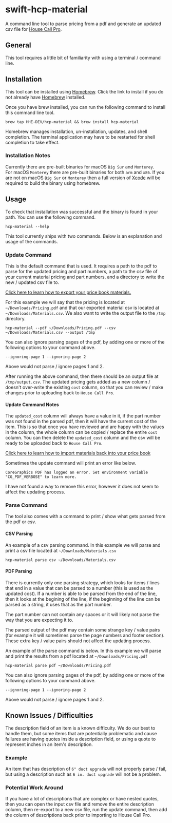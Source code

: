 # swift-hcp-material

A command line tool to parse pricing from a pdf and generate an updated
csv file for [House Call Pro](https://housecallpro.com).

## General

This tool requires a little bit of familiarity with using a terminal /
command line.

## Installation

This tool can be installed using [Homebrew](https://brew.sh).  Click the link
to install if you do not already have [Homebrew](https://brew.sh) installed.

Once you have brew installed, you can run the following command to install
this command line tool.

```
brew tap HHE-DEV/hcp-material && brew install hcp-material
```

Homebrew manages installation, un-installation, updates, and shell completion.
The terminal application may have to be restarted for shell completion to take
effect.

### Installation Notes

Currently there are pre-built binaries for macOS `Big Sur` and `Monterey`.  
For macOS `Monterey` there are pre-built binaries for both `arm` and `x86`.
If you are not on macOS `Big Sur` or `Monterey` then a full version of
[Xcode](https://apps.apple.com/us/app/xcode/id497799835?mt=12) will be required
to build the binary using homebrew.

## Usage

To check that installation was successful and the binary is found in your path.
You can use the following command.

```
hcp-material --help
```

This tool currently ships with two commands. Below is an explanation and usage
of the commands.

### Update Command

This is the default command that is used.  It requires a path to the pdf to
parse for the updated pricing and part numbers, a path to the csv file of your
current material pricing and part numbers, and a directory to write the new / updated
csv file to.

[Click here to learn how to export your price book materials.](https://help.housecallpro.com/en/articles/5087891-how-to-export-your-price-book)

For this example we will say that the pricing is located at `~/Downloads/Pricing.pdf` and
that our exported material csv is located at `~/Downloads/Materials.csv`.  We also want
to write the output file to the `/tmp` directory.

```
hcp-material --pdf ~/Downloads/Pricing.pdf --csv ~/Downloads/Materials.csv --output /tmp
```

You can also ignore parsing pages of the pdf, by adding one or more of the following
options to your command above.

```
--ignoring-page 1 --ignoring-page 2
```

Above would not parse / ignore pages 1 and 2.

After running the above command, then there should be an output file at `/tmp/output.csv`.
The updated pricing gets added as a new column / doesn't over-write the existing `cost`
column, so that you can review / make changes prior to uploading back to `House Call Pro`.

#### Update Command Notes

The `updated_cost` column will always have a value in it, if the part number was not
found in the parsed pdf, then it will have the current cost of the item. This is so that
once you have reviewed and are happy with the values in the column, the whole column can
be copied / replace the entire `cost` column.  You can then delete the `updated_cost` column
and the csv will be ready to be uploaded back to `House Call Pro`.

[Click here to learn how to import materials back into your price book](https://help.housecallpro.com/en/articles/5722461-how-to-import-materials-into-your-price-book)

Sometimes the update command will print an error like below.

`CoreGraphics PDF has logged an error. Set environment variable "CG_PDF_VERBOSE" to learn more.`

I have not found a way to remove this error, however it does not seem to affect the
updating process.

### Parse Command

The tool also comes with a command to print / show what gets parsed from the pdf or csv.

#### CSV Parsing
An example of a csv parsing command.  In this example we will parse and print a csv file
located at `~/Downloads/Materials.csv`

```
hcp-material parse csv ~/Downloads/Materials.csv
```

#### PDF Parsing
There is currently only one parsing strategy, which looks for items / lines that end in a
value that can be parsed to a number (this is used as the updated cost).  If a number is 
able to be parsed from the end of the line, then it looks at the begining of the line, if the
beginning of the line can be parsed as a string, it uses that as the part number.

The part number can not contain any spaces or it will likely not parse the way that you are
expecting it to.

The parsed output of the pdf may contain some strange key / value pairs (for example it
will sometimes parse the page numbers and footer section). These extra key / value pairs
should not affect the updating process.

An example of the parse command is below.  In this example we will parse and print the
results from a pdf located at `~/Downloads/Pricing.pdf`

```
hcp-material parse pdf ~/Downloads/Pricing.pdf
```

You can also ignore parsing pages of the pdf, by adding one or more of the following
options to your command above.

```
--ignoring-page 1 --ignoring-page 2
```

Above would not parse / ignore pages 1 and 2.

## Known Issues / Difficulties

The description field of an item is a known difficulty. We do our best to handle them, but some
items that are potentially problematic and cause failures are having quotes inside a description
field, or using a quote to represent inches in an item's description.

### Example

An item that has description of `6" duct upgrade` will not properly parse / fail, but using a
description such as `6 in. duct upgrade` will not be a problem.

### Potential Work Around

If you have a lot of descriptions that are complex or have nested quotes, then you can open the
input csv file and remove the entire description column, then re-export to a new csv file, run
the update command, then add the column of descriptions back prior to importing to House Call Pro.
